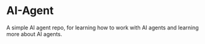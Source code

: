 # AI-Agent
A simple AI agent repo, for learning  how to work with AI agents and learning more about AI agents.
